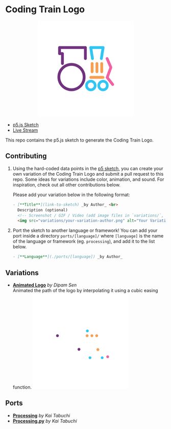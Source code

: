 # Coding Train Logo

<p align="center"><img src="logo.png" alt="The Coding Train Logo" width="300px"></p>

- [p5.js Sketch](https://editor.p5js.org/codingtrain/sketches/p599bQ3sa)
- [Live Stream](https://www.youtube.com/watch?v=d6RXcetnl20)

This repo contains the p5.js sketch to generate the Coding Train Logo.

## Contributing

1. Using the hard-coded data points in the [p5 sketch](./sketch/), you can create your own variation of the Coding Train Logo and submit a pull request to this repo. Some ideas for variations include color, animation, and sound. For inspiration, check out all other contributions below.

   Please add your variation below in the following format:

   ```md
   - [**Title**](link-to-sketch) _by Author_ <br>
     Description (optional)
     <!-- Screenshot / GIF / Video (add image files in `variations/`, optional) -->
     <img src="variations/your-variation-author.png" alt="Your Variation" width="300px">
   ```

2. Port the sketch to another language or framework! You can add your port inside a directory `ports/[language]/` where `[language]` is the name of the language or framework (eg. `processing`), and add it to the list below.

   ```md
   - [**Language**](./ports/[language]) _by Author_
   ```

## Variations

- [**Animated Logo**](https://editor.p5js.org/funplanet/sketches/8zZKqiyV4) _by Dipam Sen_ <br>
  Animated the path of the logo by interpolating it using a cubic easing function.
  <img src="variations/animated-logo-dipamsen.gif" alt="Animated Logo" width="300px">

## Ports

- [**Processing**](./ports/processing/) _by Kai Tabuchi_
- [**Processing.py**](./ports/processingpy/) _by Kai Tabuchi_
